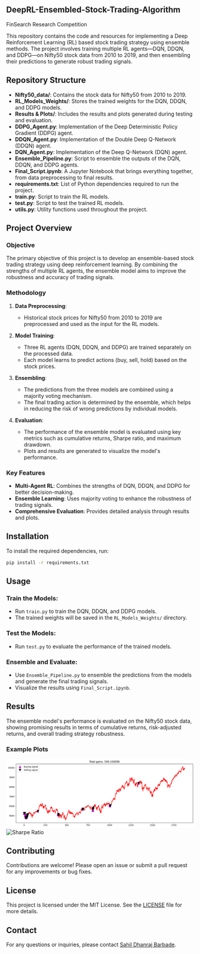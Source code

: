 ## DeepRL-Ensembled-Stock-Trading-Algorithm
FinSearch Research Competition

This repository contains the code and resources for implementing a Deep Reinforcement Learning (RL) based stock trading strategy using ensemble methods. The project involves training multiple RL agents—DQN, DDQN, and DDPG—on Nifty50 stock data from 2010 to 2019, and then ensembling their predictions to generate robust trading signals.

## Repository Structure

- **Nifty50_data/**: Contains the stock data for Nifty50 from 2010 to 2019.
- **RL_Models_Weights/**: Stores the trained weights for the DQN, DDQN, and DDPG models.
- **Results & Plots/**: Includes the results and plots generated during testing and evaluation.
- **DDPG_Agent.py**: Implementation of the Deep Deterministic Policy Gradient (DDPG) agent.
- **DDQN_Agent.py**: Implementation of the Double Deep Q-Network (DDQN) agent.
- **DQN_Agent.py**: Implementation of the Deep Q-Network (DQN) agent.
- **Ensemble_Pipeline.py**: Script to ensemble the outputs of the DQN, DDQN, and DDPG agents.
- **Final_Script.ipynb**: A Jupyter Notebook that brings everything together, from data preprocessing to final results.
- **requirements.txt**: List of Python dependencies required to run the project.
- **train.py**: Script to train the RL models.
- **test.py**: Script to test the trained RL models.
- **utils.py**: Utility functions used throughout the project.

## Project Overview

### Objective
The primary objective of this project is to develop an ensemble-based stock trading strategy using deep reinforcement learning. By combining the strengths of multiple RL agents, the ensemble model aims to improve the robustness and accuracy of trading signals.

### Methodology

1. **Data Preprocessing**:
    - Historical stock prices for Nifty50 from 2010 to 2019 are preprocessed and used as the input for the RL models.

2. **Model Training**:
    - Three RL agents (DQN, DDQN, and DDPG) are trained separately on the processed data.
    - Each model learns to predict actions (buy, sell, hold) based on the stock prices.

3. **Ensembling**:
    - The predictions from the three models are combined using a majority voting mechanism.
    - The final trading action is determined by the ensemble, which helps in reducing the risk of wrong predictions by individual models.

4. **Evaluation**:
    - The performance of the ensemble model is evaluated using key metrics such as cumulative returns, Sharpe ratio, and maximum drawdown.
    - Plots and results are generated to visualize the model's performance.

### Key Features
- **Multi-Agent RL**: Combines the strengths of DQN, DDQN, and DDPG for better decision-making.
- **Ensemble Learning**: Uses majority voting to enhance the robustness of trading signals.
- **Comprehensive Evaluation**: Provides detailed analysis through results and plots.

## Installation

To install the required dependencies, run:

```bash
pip install -r requirements.txt

```
## Usage

### Train the Models:
- Run `train.py` to train the DQN, DDQN, and DDPG models.
- The trained weights will be saved in the `RL_Models_Weights/` directory.

### Test the Models:
- Run `test.py` to evaluate the performance of the trained models.

### Ensemble and Evaluate:
- Use `Ensemble_Pipeline.py` to ensemble the predictions from the models and generate the final trading signals.
- Visualize the results using `Final_Script.ipynb`.

## Results

The ensemble model's performance is evaluated on the Nifty50 stock data, showing promising results in terms of cumulative returns, risk-adjusted returns, and overall trading strategy robustness.

### Example Plots
![Cumulative Returns](Results%20&%20Plots/DDPG_Results/DDPG_training_plots_1.png)
![Sharpe Ratio](Results%20&%20Plots/sharpe_ratio.png)

## Contributing

Contributions are welcome! Please open an issue or submit a pull request for any improvements or bug fixes.

## License

This project is licensed under the MIT License. See the [LICENSE](LICENSE) file for more details.

## Contact

For any questions or inquiries, please contact [Sahil Dhanraj Barbade](mailto:sahilbarbade1203@gmail.com).
